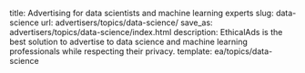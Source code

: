 title: Advertising for data scientists and machine learning experts
slug: data-science
url: advertisers/topics/data-science/
save_as: advertisers/topics/data-science/index.html
description: EthicalAds is the best solution to advertise to data science and machine learning professionals while respecting their privacy.
template: ea/topics/data-science
